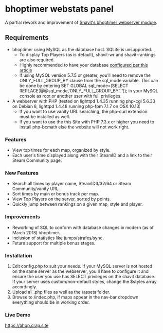 # bhoptimer webstats panel

A partial rework and improvement of [Shavit's bhoptimer webserver module](https://github.com/shavitush/bhoptimer).

## Requirements

* bhoptimer using MySQL as the database host. SQLite is unsupported.
  * To display Top Players (as is default), shavit-wr and shavit-rankings are also required.
  * Highly recommended to have your database [configured per this article](https://github.com/shavitush/bhoptimer/wiki/4.2.-Extra:-Updating-(Database))
  * If using MySQL version 5.7.5 or greater, you'll need to remove the ONLY_FULL_GROUP_BY clause from the sql_mode variable. This can be done by entering SET GLOBAL sql_mode=(SELECT REPLACE(@@sql_mode,'ONLY_FULL_GROUP_BY','')); in your MySQL console as root or another user with full privileges.
* A webserver with PHP (tested on lighttpd 1.4.35 running php-cgi 5.6.33 on Debian 8, lighttpd 1.4.48 running php-fpm 7.1.7 on OSX 10.13)
  * If you want to use vanity URL searching, the php-curl extension must be installed as well.
  * If you want to use the this Site with PHP 7.3.x or higher you need to install php-bcmath else the website will not work right. 

### Features

* View top times for each map, organized by style.
* Each user's time displayed along with their SteamID and a link to 
their Steam Community page.

### New Features

* Search all times by player name, SteamID3/32/64 or Steam Community/vanity URL.
* Sort times by main or bonus track per map.
* View Top Players on the server, sorted by points.
* Quickly jump between rankings on a given map, style and player.

### Improvements

* Reworking of SQL to conform with database changes in modern (as of March 2018) bhoptimer.
* Inclusion of statistics like jumps/strafes/sync.
* Future support for multiple bonus stages.

### Installation

1. Edit config.php to suit your needs. If your MySQL server is not 
hosted on the same server as the webserver, you'll have to configure it 
and ensure the user you use has SELECT privileges on the shavit 
database. If your server uses custom/non-default styles, change the 
$styles array accordingly. 
2. Upload all .php files as well as the /assets folder.
3. Browse to /index.php, if maps appear in the nav-bar dropdown everything should be in working order.

### Live Demo

https://bhop.crap.site
